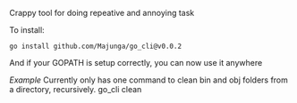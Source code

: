 Crappy tool for doing repeative and annoying task

To install:

```
go install github.com/Majunga/go_cli@v0.0.2
```


And if your GOPATH is setup correctly, you can now use it anywhere


*Example*
Currently only has one command to clean bin and obj folders from a directory, recursively. 
go_cli clean
